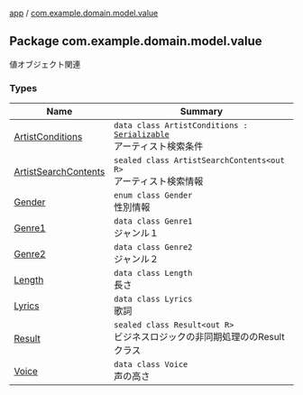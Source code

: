 [app](../index.md) / [com.example.domain.model.value](./index.md)

## Package com.example.domain.model.value

値オブジェクト関連

### Types

| Name | Summary |
|---|---|
| [ArtistConditions](-artist-conditions/index.md) | `data class ArtistConditions : `[`Serializable`](https://developer.android.com/reference/java/io/Serializable.html)<br>アーティスト検索条件 |
| [ArtistSearchContents](-artist-search-contents/index.md) | `sealed class ArtistSearchContents<out R>`<br>アーティスト検索情報 |
| [Gender](-gender/index.md) | `enum class Gender`<br>性別情報 |
| [Genre1](-genre1/index.md) | `data class Genre1`<br>ジャンル１ |
| [Genre2](-genre2/index.md) | `data class Genre2`<br>ジャンル２ |
| [Length](-length/index.md) | `data class Length`<br>長さ |
| [Lyrics](-lyrics/index.md) | `data class Lyrics`<br>歌詞 |
| [Result](-result/index.md) | `sealed class Result<out R>`<br>ビジネスロジックの非同期処理ののResultクラス |
| [Voice](-voice/index.md) | `data class Voice`<br>声の高さ |
